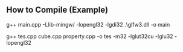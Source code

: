 ## How to Compile (Example)

g++ main.cpp -Llib-mingw/ -lopengl32 -lgdi32 .\glfw3.dll -o main

g++ tes.cpp cube.cpp property.cpp -o tes -m32 -lglut32cu -lglu32 -lopengl32